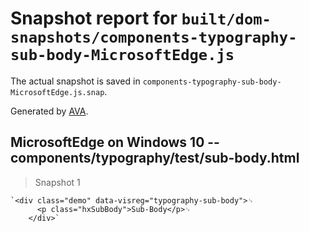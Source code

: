 # Snapshot report for `built/dom-snapshots/components-typography-sub-body-MicrosoftEdge.js`

The actual snapshot is saved in `components-typography-sub-body-MicrosoftEdge.js.snap`.

Generated by [AVA](https://ava.li).

## MicrosoftEdge on Windows 10 -- components/typography/test/sub-body.html

> Snapshot 1

    `<div class="demo" data-visreg="typography-sub-body">␊
          <p class="hxSubBody">Sub-Body</p>␊
        </div>`
